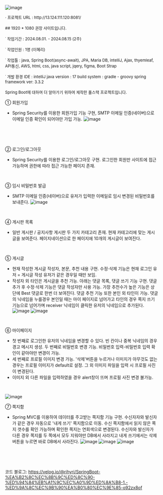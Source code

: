 ![image](https://github.com/user-attachments/assets/b9c9a198-1084-4cc6-94d0-e5e11dd7fbd4)
<br>
<p style="font-size: 13px;">
· 프로젝트 URL : http://13.124.111.120:8081/
<br><br>
## 1920 * 1080 권장 사이트입니다.
<br><br>
˙ 작업기간 :  2024.08.01. - 2024.08.15 (2주)
<br><br>
˙ 작업인원 :  1명 (이혜리)
<br><br>
˙ 작업툴 :  
          java, Spring Boot(async-await), JPA, Maria DB, intelliJ,
          Ajax, thyemleaf, API통신, AWS,
          html, css, java script, jqery, figma, Boot Strap
<br><br>
˙ 개발 환경
 IDE : intelliJ
 java version : 17
 build system : gradle - groovy
 spring framework ver: 3.3.2 
<br>
<br>
Spring Boot에 대하여 더 알아가기 위하여 제작한 풀스택 프로젝트입니다.


① 회원가입 
- Spring Security를 이용한 회원가입 기능 구현, SMTP 이메일 인증(네이버)으로 이메일 인증 확인이 되어야만 가입 가능. 
![image](https://github.com/user-attachments/assets/bb78477c-449c-4aad-91e0-293331ed6661)

<br><br><br>

② 로그인/로그아웃 
- Spring Security를 이용한 로그인/로그아웃 구현. 로그인한 회원만 사이트에 접근 가능하며 권한에 따라 접근 가능한 페이지 존재.
<br>

③ 임시 비밀번호 발급 
-  SMTP 이메일 인증(네이버)으로 유저가 입력한 이메일로 임시 변경된 비밀번호를 보내준다.
![image](https://github.com/user-attachments/assets/f0873e20-936d-43f0-8be3-9e938682de4c)

<br>

④ 게시판 목록 
- 일반 게시판 / 공지사항 게시판 두 가지 카테고리 존재. 현재 카테고리에 맞는 게시글을 보여준다. 페이지네이션으로 한 페이지에 10개의 게시글이 보여진다.
<br>

⑤ 게시글 
- 현재 작성한 게시글 작성자, 본문, 추천 내용 구현. 수정·삭제 기능은 현재 로그인 유저 = 게시글 작성 유저가 같은 경우일 때만 보임.
- 작성자 외 타인은 게시글을 추천 가능. 아래는 댓글 목록, 댓글 쓰기 기능 구현. 댓글 추가 후 수정·삭제 기능은 댓글 작성자만 사용 가능.
  가장 추천수가 높은 기능은 상단에 Best 댓글로 한번 더 보여진다. 댓글 추천 기능 또한 본인 외 타인이 가능. 
  댓글의 닉네임을 누를경우 본인일 때는 마이 페이지로 넘어가고 타인의 경우 쪽지 쓰기 기능으로 넘어가며 receiver 닉네임이 클릭한 유저의 닉네임으로 추가된다.
![image](https://github.com/user-attachments/assets/32907bb3-4262-43d0-a92a-0a00a82f9fff)
![image](https://github.com/user-attachments/assets/3ea3d1a7-7d5e-4946-836a-60145d6aa98c)


<br>

⑥ 마이페이지 
- 첫 번째로 로그인한 유저의 닉네임을 변경할 수 있다. 빈 칸이나 중복 닉네임의 경우 경고 메시지 생성. 두 번째로 비밀번호 변경 기능. 비밀번호 입력-비밀번호 입력 확인이 같아야만 변경이 가능.
- 세 번째로 프로필 이미지 변경 가능. '삭제'버튼을 누르거나 이미지가 아무것도 없는 경우는 프로필 이미지가 default로 설정. 그 외 이미지 파일을 입력 시 프로필 사진이 변경된다.
- 이미지 외 다른 파일을 입력하였을 경우 alert창이 뜨며 프로필 사진 변경 불가능.
<br>

![image](https://github.com/user-attachments/assets/8fa2ac86-084c-4e73-b5ff-ed404e9a3033)


⑦ 쪽지함 
- Spring MVC를 이용하여 데이터를 주고받는 쪽지함 기능 구현. 수신자자와 발신자가 같은 경우 자동으로 '내게 쓰기' 쪽지함으로 이동. 
  수신 쪽지함에서 읽지 않은 쪽지 갯수를 확인 가능하며 확인한 쪽지는 연회색으로 변경된다. 수신자와 발신자가 다른 경우 쪽지를 두 쪽에서 모두 지워야만 DB에서 사라지고 내게 쓰기에서는 삭제 버튼을 누르면 바로 DB에서 사라진다.
![image](https://github.com/user-attachments/assets/40872c25-1415-43d6-bf56-8662eef6496c)
![image](https://github.com/user-attachments/assets/b28ad028-1fe7-4e52-8c7d-48137f3cca86)
![image](https://github.com/user-attachments/assets/99c2fae1-9f48-4d8f-a323-71563cd871e4)

  <br>
  <br><br>
코드 블로그:
https://velog.io/@rihyri/SpringBoot-%EA%B2%8C%EC%8B%9C%ED%8C%90-%ED%94%84%EB%A1%9C%EC%A0%9D%ED%8A%B8-1.-%ED%9A%8C%EC%9B%90%EA%B0%80%EC%9E%85-o92zx8of
<br>
</p>
